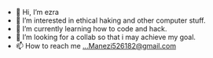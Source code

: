 - 👋 Hi, I’m ezra
- 👀 I’m interested in ethical haking and other computer stuff.
- 🌱 I’m currently learning how to code and hack.
- 💞️ I’m looking for a collab so that i may achieve my goal.
- 📫 How to reach me ...Manezi526182@gmail.com


